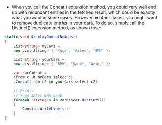 - When you call the Concat() extension method, you could very well end up with redundant entries in the fetched result, which could be exactly what you want in some cases. However, in other cases, you might want to remove duplicate entries in your data. To do so, simply call the Distinct() extension method, as shown here:

```csharp
static void DisplayConcatNoDups()  
{  
	List<string> myCars =  
	new List<String> { "Yugo", "Aztec", "BMW" };  

	List<string> yourCars =  
	new List<String> { "BMW", "Saab", "Aztec" };  

	var carConcat =  
	(from c in myCars select c)  
	.Concat(from c2 in yourCars select c2);  

	// Prints:  
	// Yugo Aztec BMW Saab.  
	foreach (string s in carConcat.Distinct())  
	{  
		Console.WriteLine(s);  
	}  
}
```